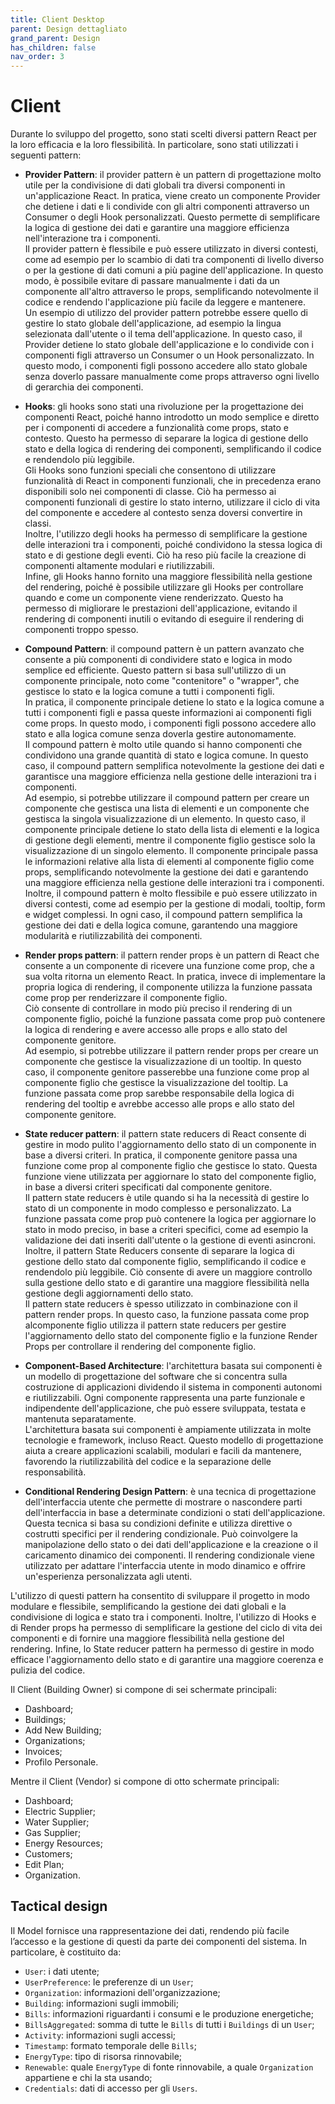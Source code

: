 ```yaml
---
title: Client Desktop
parent: Design dettagliato
grand_parent: Design
has_children: false
nav_order: 3
---
```

# Client

Durante lo sviluppo del progetto, sono stati scelti diversi pattern React per la loro efficacia e la loro flessibilità. In particolare, sono stati utilizzati i seguenti pattern:

* **Provider Pattern**: il provider pattern è un pattern di progettazione molto utile per la condivisione di dati globali tra diversi componenti in un'applicazione React. In pratica, viene creato un componente Provider che detiene i dati e li condivide con gli altri componenti attraverso un Consumer o degli Hook personalizzati. Questo permette di semplificare la logica di gestione dei dati e garantire una maggiore efficienza nell'interazione tra i componenti. <br>
Il provider pattern è flessibile e può essere utilizzato in diversi contesti, come ad esempio per lo scambio di dati tra componenti di livello diverso o per la gestione di dati comuni a più pagine dell'applicazione. In questo modo, è possibile evitare di passare manualmente i dati da un componente all'altro attraverso le props, semplificando notevolmente il codice e rendendo l'applicazione più facile da leggere e mantenere. <br> Un esempio di utilizzo del provider pattern potrebbe essere quello di gestire lo stato globale dell'applicazione, ad esempio la lingua selezionata dall'utente o il tema dell'applicazione. In questo caso, il Provider detiene lo stato globale dell'applicazione e lo condivide con i componenti figli attraverso un Consumer o un Hook personalizzato. In questo modo, i componenti figli possono accedere allo stato globale senza doverlo passare manualmente come props attraverso ogni livello di gerarchia dei componenti.

* **Hooks**: gli hooks sono stati una rivoluzione per la progettazione dei componenti React, poiché hanno introdotto un modo semplice e diretto per i componenti di accedere a funzionalità come props, stato e contesto. Questo ha permesso di separare la logica di gestione dello stato e della logica di rendering dei componenti, semplificando il codice e rendendolo più leggibile.<br>Gli Hooks sono funzioni speciali che consentono di utilizzare funzionalità di React in componenti funzionali, che in precedenza erano disponibili solo nei componenti di classe. Ciò ha permesso ai componenti funzionali di gestire lo stato interno, utilizzare il ciclo di vita del componente e accedere al contesto senza doversi convertire in classi.<br>Inoltre, l'utilizzo degli hooks ha permesso di semplificare la gestione delle interazioni tra i componenti, poiché condividono la stessa logica di stato e di gestione degli eventi. Ciò ha reso più facile la creazione di componenti altamente modulari e riutilizzabili.<br>Infine, gli Hooks hanno fornito una maggiore flessibilità nella gestione del rendering, poiché è possibile utilizzare gli Hooks per controllare quando e come un componente viene renderizzato. Questo ha permesso di migliorare le prestazioni dell'applicazione, evitando il rendering di componenti inutili o evitando di eseguire il rendering di componenti troppo spesso.

* **Compound Pattern**: il compound pattern è un pattern avanzato che consente a più componenti di condividere stato e logica in modo semplice ed efficiente. Questo pattern si basa sull'utilizzo di un componente principale, noto come "contenitore" o "wrapper", che gestisce lo stato e la logica comune a tutti i componenti figli.<br>In pratica, il componente principale detiene lo stato e la logica comune a tutti i componenti figli e passa queste informazioni ai componenti figli come props. In questo modo, i componenti figli possono accedere allo stato e alla logica comune senza doverla gestire autonomamente.<br>Il compound pattern è molto utile quando si hanno componenti che condividono una grande quantità di stato e logica comune. In questo caso, il compound pattern semplifica notevolmente la gestione dei dati e garantisce una maggiore efficienza nella gestione delle interazioni tra i componenti.<br>Ad esempio, si potrebbe utilizzare il compound pattern per creare un componente che gestisca una lista di elementi e un componente che gestisca la singola visualizzazione di un elemento. In questo caso, il componente principale detiene lo stato della lista di elementi e la logica di gestione degli elementi, mentre il componente figlio gestisce solo la visualizzazione di un singolo elemento. Il componente principale passa le informazioni relative alla lista di elementi al componente figlio come props, semplificando notevolmente la gestione dei dati e garantendo una maggiore efficienza nella gestione delle interazioni tra i componenti.<br>Inoltre, il compound pattern è molto flessibile e può essere utilizzato in diversi contesti, come ad esempio per la gestione di modali, tooltip, form e widget complessi. In ogni caso, il compound pattern semplifica la gestione dei dati e della logica comune, garantendo una maggiore modularità e riutilizzabilità dei componenti.

* **Render props pattern**: il pattern render props è un pattern di React che consente a un componente di ricevere una funzione come prop, che a sua volta ritorna un elemento React. In pratica, invece di implementare la propria logica di rendering, il componente utilizza la funzione passata come prop per renderizzare il componente figlio.<br>Ciò consente di controllare in modo più preciso il rendering di un componente figlio, poiché la funzione passata come prop può contenere la logica di rendering e avere accesso alle props e allo stato del componente genitore.<br>Ad esempio, si potrebbe utilizzare il pattern render props per creare un componente che gestisce la visualizzazione di un tooltip. In questo caso, il componente genitore passerebbe una funzione come prop al componente figlio che gestisce la visualizzazione del tooltip. La funzione passata come prop sarebbe responsabile della logica di rendering del tooltip e avrebbe accesso alle props e allo stato del componente genitore.

* **State reducer pattern**: il pattern state reducers di React consente di gestire in modo pulito l'aggiornamento dello stato di un componente in base a diversi criteri. In pratica, il componente genitore passa una funzione come prop al componente figlio che gestisce lo stato. Questa funzione viene utilizzata per aggiornare lo stato del componente figlio, in base a diversi criteri specificati dal componente genitore.<br>Il pattern state reducers è utile quando si ha la necessità di gestire lo stato di un componente in modo complesso e personalizzato. La funzione passata come prop può contenere la logica per aggiornare lo stato in modo preciso, in base a criteri specifici, come ad esempio la validazione dei dati inseriti dall'utente o la gestione di eventi asincroni.<br>Inoltre, il pattern State Reducers consente di separare la logica di gestione dello stato dal componente figlio, semplificando il codice e rendendolo più leggibile. Ciò consente di avere un maggiore controllo sulla gestione dello stato e di garantire una maggiore flessibilità nella gestione degli aggiornamenti dello stato.<br>Il pattern state reducers è spesso utilizzato in combinazione con il pattern render props. In questo caso, la funzione passata come prop alcomponente figlio utilizza il pattern state reducers per gestire l'aggiornamento dello stato del componente figlio e la funzione Render Props per controllare il rendering del componente figlio.

- **Component-Based Architecture**: l'architettura basata sui componenti è un modello di progettazione del software che si concentra sulla costruzione di applicazioni dividendo il sistema in componenti autonomi e riutilizzabili. Ogni componente rappresenta una parte funzionale e indipendente dell'applicazione, che può essere sviluppata, testata e mantenuta separatamente.<br>
L'architettura basata sui componenti è ampiamente utilizzata in molte tecnologie e framework, incluso React. Questo modello di progettazione aiuta a creare applicazioni scalabili, modulari e facili da mantenere, favorendo la riutilizzabilità del codice e la separazione delle responsabilità.

- **Conditional Rendering Design Pattern**: è una tecnica di progettazione dell'interfaccia utente che permette di mostrare o nascondere parti dell'interfaccia in base a determinate condizioni o stati dell'applicazione. Questa tecnica si basa su condizioni definite e utilizza direttive o costrutti specifici per il rendering condizionale. Può coinvolgere la manipolazione dello stato o dei dati dell'applicazione e la creazione o il caricamento dinamico dei componenti. Il rendering condizionale viene utilizzato per adattare l'interfaccia utente in modo dinamico e offrire un'esperienza personalizzata agli utenti.

L'utilizzo di questi pattern ha consentito di sviluppare il progetto in modo modulare e flessibile, semplificando la gestione dei dati globali e la condivisione di logica e stato tra i componenti. Inoltre, l'utilizzo di Hooks e di Render props ha permesso di semplificare la gestione del ciclo di vita dei componenti e di fornire una maggiore flessibilità nella gestione del rendering. Infine, lo State reducer pattern ha permesso di gestire in modo efficace l'aggiornamento dello stato e di garantire una maggiore coerenza e pulizia del codice.

Il Client (Building Owner) si compone di sei schermate principali:
- Dashboard;
- Buildings;
- Add New Building;
- Organizations;
- Invoices;
- Profilo Personale.

Mentre il Client (Vendor) si compone di otto schermate principali:
- Dashboard;
- Electric Supplier;
- Water Supplier;
- Gas Supplier;
- Energy Resources;
- Customers;
- Edit Plan;
- Organization.

## Tactical design

Il Model fornisce una rappresentazione dei dati, rendendo più facile l’accesso e la gestione di questi da parte dei componenti del sistema. In particolare, è costituito da:

- `User`: i dati utente;
- `UserPreference`: le preferenze di un `User`;
- `Organization`: informazioni dell'organizzazione;
- `Building`: informazioni sugli immobili;
- `Bills`: informazioni riguardanti i consumi e le produzione energetiche;
- `BillsAggregated`: somma di tutte le `Bills` di tutti i `Buildings` di un `User`;
- `Activity`: informazioni sugli accessi;
- `Timestamp`: formato temporale delle `Bills`;
- `EnergyType`: tipo di risorsa rinnovabile;
- `Renewable`: quale `EnergyType` di fonte rinnovabile, a quale `Organization` appartiene e chi la sta usando; 
- `Credentials`: dati di accesso per gli `Users`.
